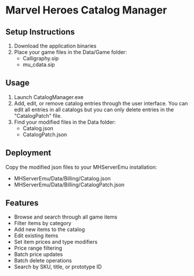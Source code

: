 # Marvel Heroes Catalog Manager

## Setup Instructions

1. Download the application binaries
2. Place your game files in the Data/Game folder:
   - Calligraphy.sip
   - mu_cdata.sip

## Usage

1. Launch CatalogManager.exe
2. Add, edit, or remove catalog entries through the user interface. You can edit all entries in all catalogs but you can only delete entries in the "CatalogPatch" file.
3. Find your modified files in the Data folder:
   - Catalog.json
   - CatalogPatch.json

## Deployment

Copy the modified json files to your MHServerEmu installation:
- MHServerEmu/Data/Billing/Catalog.json
- MHServerEmu/Data/Billing/CatalogPatch.json

## Features

- Browse and search through all game items
- Filter items by category
- Add new items to the catalog
- Edit existing items
- Set item prices and type modifiers
- Price range filtering
- Batch price updates
- Batch delete operations
- Search by SKU, title, or prototype ID
